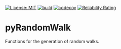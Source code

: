 [![License: MIT](https://img.shields.io/badge/License-MIT-blue.svg)](https://opensource.org/licenses/MIT)
[![build](https://github.com/AlexanderSouthan/pyRandomWalk/actions/workflows/main.yml/badge.svg)](https://github.com/AlexanderSouthan/pyRandomWalk/actions/workflows/main.yml)
[![codecov](https://codecov.io/gh/AlexanderSouthan/pyRandomWalk/branch/master/graph/badge.svg?token=X0M18SSK8S)](https://codecov.io/gh/AlexanderSouthan/pyRandomWalk)
[![Reliability Rating](https://sonarcloud.io/api/project_badges/measure?project=AlexanderSouthan_pyRandomWalk&metric=reliability_rating)](https://sonarcloud.io/summary/new_code?id=AlexanderSouthan_pyRandomWalk)

# pyRandomWalk
Functions for the generation of random walks.
